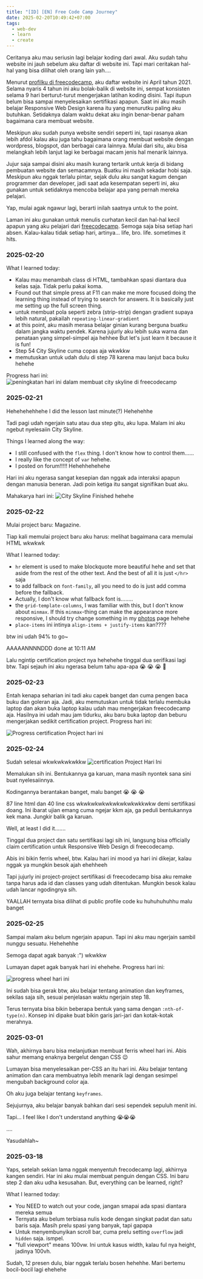 ```yaml
---
title: "[ID] [EN] Free Code Camp Journey"
date: 2025-02-20T10:49:42+07:00
tags:
  - web-dev
  - learn
  - create
---
```


Ceritanya aku mau seriusin lagi belajar koding dari awal. Aku sudah tahu website ini jauh sebelum aku daftar di website ini. Tapi mari ceritakan hal-hal yang bisa dilihat oleh orang lain yah....

Menurut [profilku di freecodecamp](https://www.freecodecamp.org/satriafii), aku daftar website ini April tahun 2021. Selama nyaris 4 tahun ini aku bolak-balik di website ini, sempat konsisten selama 9 hari berturut-turut mengerjakan latihan koding disini. Tapi itupun belum bisa sampai menyelesaikan sertifikasi apapun. Saat ini aku masih belajar Responsive Web Design karena itu yang menurutku paling aku butuhkan. Setidaknya dalam waktu dekat aku ingin benar-benar paham bagaimana cara membuat website.

Meskipun aku sudah punya website sendiri seperti ini, tapi rasanya akan lebih afdol kalau aku juga tahu bagaimana orang membuat website dengan wordpress, blogspot, dan berbagai cara lainnya. Mulai dari situ, aku bisa melangkah lebih lanjut lagi ke berbagai macam jenis hal menarik lainnya. 

Jujur saja sampai disini aku masih kurang tertarik untuk kerja di bidang pembuatan website dan semacamnya. Buatku ini masih sekadar hobi saja. Meskipun aku nggak terlalu pintar, sejak dulu aku sangat kagum dengan programmer dan developer, jadi saat ada kesempatan seperti ini, aku gunakan untuk setidaknya mencoba belajar apa yang pernah mereka pelajari.

Yap, mulai agak ngawur lagi, berarti inilah saatnya untuk to the point.

Laman ini aku gunakan untuk menulis curhatan kecil dan hal-hal kecil apapun yang aku pelajari dari [freecodecamp](https://www.freecodecamp.org/). Semoga saja bisa setiap hari absen. Kalau-kalau tidak setiap hari, artinya... life, bro. life. sometimes it hits.

### 2025-02-20

What I learned today:
- Kalau mau menambah class di HTML, tambahkan spasi diantara dua kelas saja. Tidak perlu pakai koma.
- Found out that simple press at F11 can make me more focused doing the learning thing instead of trying to search for answers. It is basically just me setting up the full screen thing.
- untuk membuat pola seperti zebra (strip-strip) dengan gradient supaya lebih natural, pakailah `repeating-linear-gradient`
- at this point, aku masih merasa belajar ginian kurang berguna buatku dalam jangka waktu pendek. Karena jujurly aku lebih suka warna dan penataan yang simpel-simpel aja hehhee But let's just learn it because it is fun!
- Step 54 City Skyline cuma copas aja wkwkkw
- memutuskan untuk udah dulu di step 78 karena mau lanjut baca buku hehehe 

Progress hari ini:
![peningkatan hari ini dalam membuat city skyline di freecodecamp](Screenshot-2025-02-20-113513.png)

### 2025-02-21

Hehehehehhehe I did the lesson last minute(?) Hehehehhe

Tadi pagi udah ngerjain satu atau dua step gitu, aku lupa. Malam ini aku ngebut nyelesaiin City Skyline.

Things I learned along the way:
- I still confused with the `flex` thing. I don't know how to control them......
- I really like the concept of `var` hehehe.
- I posted on forum!!!!! Hehehhehehehe

Hari ini aku ngerasa sangat kesepian dan nggak ada interaksi apapun dengan manusia beneran. Jadi poin ketiga itu sangat signifikan buat aku.

Mahakarya hari ini:
![City Skyline Finished hehehe](city-skyline-finished.png)


### 2025-02-22

Mulai project baru: Magazine.

Tiap kali memulai project baru aku harus: melihat bagaimana cara memulai HTML wkwkwk 

What I learned today:
- `hr` element is used to make blockquote more beautiful hehe and set that aside from the rest of the other text. And the best of all it is just `</hr>` saja
- to add fallback on `font-family`, all you need to do is just add comma before the fallback. 
- Actually, I don't know what fallback font is........
- the `grid-template-columns`, I was familiar with this, but I don't know about `minmax`. If this `minmax`-thing can make the appearance more responsive, I should try change something in my [photos](/photos/) page hehehe
- `place-items` ini intinya `align-items + justify-items` kan????


btw ini udah 94% to go~ 

AAAAANNNNDDD done at 10:11 AM

Lalu ngintip certification project nya hehehehe tinggal dua serifikasi lagi btw. Tapi sejauh ini aku ngerasa belum tahu apa-apa :sob: :sob: :sob: :pray:


### 2025-02-23

Entah kenapa seharian ini tadi aku capek banget dan cuma pengen baca buku dan goleran aja. Jadi, aku memutuskan untuk tidak terlalu membuka laptop dan akan buka laptop kalau udah mau mengerjakan freecodecamp aja. Hasilnya ini udah mau jam tidurku, aku baru buka laptop dan beburu mengerjakan sedikit certification project. Progress hari ini:

![Progress certification Project hari ini](Screenshot_2025-02-23_204616.png)


### 2025-02-24

Sudah selesai wkwkwkwkwkkw
![certification Project Hari Ini](Screenshot_2025-02-24_115229.png)

Memalukan sih ini. Bentukannya ga karuan, mana masih nyontek sana sini buat nyelesaiinnya. 

Kodingannya berantakan banget, malu banget :sob: :sob: :sob:

87 line html dan 40 line css wkwkwkwkwkwkwkwkwkkwkw demi sertifikasi doang. Ini ibarat ujian emang cuma ngejar kkm aja, ga peduli bentukannya kek mana. Jungkir balik ga karuan.

Well, at least I did it.......

Tinggal dua project dan satu sertifikasi lagi sih ini, langsung bisa officially claim certification untuk Responsive Web Design di freecodecamp.

Abis ini bikin ferris wheel, btw. Kalau hari ini mood ya hari ini dikejar, kalau nggak ya mungkin besok ajah ehehheeh

Tapi jujurly ini project-project sertifikasi di freecodecamp bisa aku remake tanpa harus ada id dan classes yang udah ditentukan. Mungkin besok kalau udah lancar ngodingnya sih. 

YAALLAH ternyata bisa dilihat di public profile code ku huhuhuhuhhu malu banget


### 2025-02-25

Sampai malam aku belum ngerjain apapun. Tapi ini aku mau ngerjain sambil nunggu sesuatu. Hehehehhe

Semoga dapat agak banyak :") wkwkkw

Lumayan dapet agak banyak hari ini ehehehe. Progress hari ini: 

![progress wheel hari ini](Screenshot_2025-02-25_220548.png)

Ini sudah bisa gerak btw, aku belajar tentang animation dan keyframes, sekilas saja sih, sesuai penjelasan waktu ngerjain step 18. 

Terus ternyata bisa bikin beberapa bentuk yang sama dengan `:nth-of-type(n)`. Konsep ini dipake buat bikin garis jari-jari dan kotak-kotak merahnya.

### 2025-03-01

Wah, akhirnya baru bisa melanjutkan membuat ferris wheel hari ini. Abis sahur memang enaknya bergelut dengan CSS :wink:

Lumayan bisa menyelesaikan per-CSS an itu hari ini. Aku belajar tentang animation dan cara membuatnya lebih menarik lagi dengan sesimpel mengubah background color aja. 

Oh aku juga belajar tentang `keyframes`.

Sejujurnya, aku belajar banyak bahkan dari sesi sependek sepuluh menit ini.

Tapi... I feel like I don't understand anything :sob::sob::sob:

....

Yasudahlah~

### 2025-03-18

Yaps, setelah sekian lama  nggak menyentuh frecodecamp lagi, akhirnya kangen sendiri. Har ini aku mulai membuat penguin dengan CSS. Ini baru step 2 dan aku udha kesusahan. But, everything can be learned, right?

What I learned today:
- You NEED to watch out your code, jangan smapai ada spasi diantara mereka semua
- Ternyata aku belum terbiasa nulis kode dengan singkat padat dan satu baris saja. Masih prelu spasi yang banyak, tapi gapapa
- Untuk menyembunyikan scroll bar, cuma prelu setting `overflow` jadi `hidden` saja. ismpel.
- "full viewport" means 100vw. Ini untuk kasus width, kalau ful nya height, jadinya 100vh.

Sudah, 12 presen dulu, biar nggak terlalu bosen hehehhe. Mari bertemu bocil-bocil lagi ehehehe